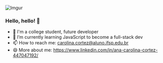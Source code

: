 ![Imgur](https://i.imgur.com/XGgwzqY.jpg)



### Hello, hello! 👋

- 🔭 I'm a college student, future developer
- 🌱 I’m currently learning JavaScript to become a full-stack dev
- 📫 How to reach me: carolina.cortez@aluno.ifsp.edu.br
- 😄 More about me: https://www.linkedin.com/in/ana-carolina-cortez-447047192/

